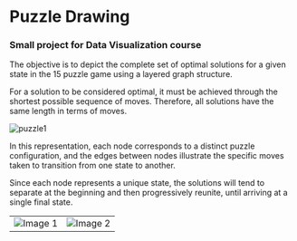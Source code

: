 # Puzzle Drawing

### Small project for Data Visualization course

The objective is to depict the complete set of optimal solutions for a given state in the 15 puzzle game using a layered graph structure.

For a solution to be considered optimal, it must be achieved through the shortest possible sequence of moves. Therefore, all solutions have the same length in terms of moves.

![puzzle1](https://github.com/menicacci/puzzle-drawing/assets/105044910/5a460c1d-76ae-4de9-87c3-5d65b2573bf6)


In this representation, each node corresponds to a distinct puzzle configuration, and the edges between nodes illustrate the specific moves taken to transition from one state to another.

Since each node represents a unique state, the solutions will tend to separate at the beginning and then progressively reunite, until arriving at a single final state.

<table>
  <tr>
    <td><img src="https://github.com/menicacci/puzzle-drawing/assets/105044910/98afbcce-5492-4414-9eb4-2406df9cadb7" alt="Image 1"></td>
    <td><img src="https://github.com/menicacci/puzzle-drawing/assets/105044910/3d860f00-b22e-42e3-a9f8-71ead42168d9" alt="Image 2"></td>
  </tr>
</table>
